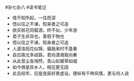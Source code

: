 #杂七杂八 #读书笔记 

- 情不知所起，一往而深
- 悟以往之不谏，知来者之可追
- 欲买桂花同载酒，终不似，少年游
- 君子生非异也，善假于物也
- 悟以往之不谏，知来者之可追
- 人道洛阳花似锦，偏我来时不逢春
- 自古南北多歧路，君向潇湘我向秦
- 从此音尘各悄然，青山如黛草如烟
- 如今俱是异乡人，相见更无因
- 此去经年，应是良辰好景虚设。便纵有千种风情，更与何人说